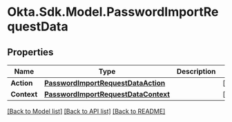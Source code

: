 # Okta.Sdk.Model.PasswordImportRequestData

## Properties

Name | Type | Description | Notes
------------ | ------------- | ------------- | -------------
**Action** | [**PasswordImportRequestDataAction**](PasswordImportRequestDataAction.md) |  | [optional] 
**Context** | [**PasswordImportRequestDataContext**](PasswordImportRequestDataContext.md) |  | [optional] 

[[Back to Model list]](../README.md#documentation-for-models) [[Back to API list]](../README.md#documentation-for-api-endpoints) [[Back to README]](../README.md)

